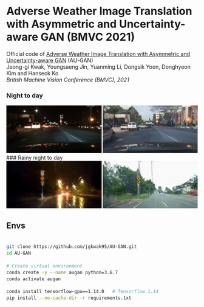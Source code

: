 # Adverse Weather Image Translation with Asymmetric and Uncertainty-aware GAN (BMVC 2021)
Official code of [Adverse Weather Image Translation with Asymmetric and Uncertainty-aware GAN](https://jgkwak95.github.io/) (AU-GAN)\
Jeong-gi Kwak, Youngsaeng Jin, Yuanming Li, Dongsik Yoon, Donghyeon Kim and Hanseok Ko </br>
*British Machine Vision Conference (BMVC), 2021*
</br>

### Night to day 
<img src="./assets/augan_bdd.png" width="800">
</br>
### Rainy night to day 
<img src="./assets/augan_alderley.png" width="800">
</br>


## Envs

```bash

git clone https://github.com/jgkwak95/AU-GAN.git
cd AU-GAN

# Create virtual environment
conda create -y --name augan python=3.6.7
conda activate augan

conda install tensorflow-gpu==1.14.0   # Tensorflow 1.14
pip install --no-cache-dir -r requirements.txt

```
